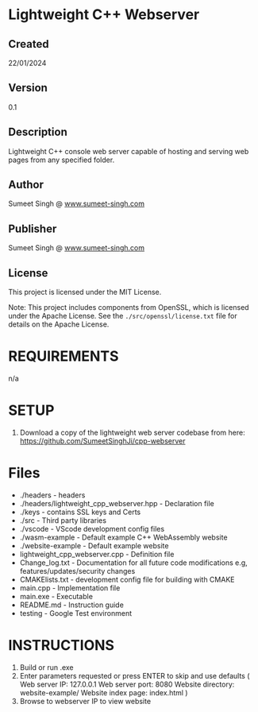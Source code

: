 # Lightweight C++ Webserver

## Created
22/01/2024

## Version
0.1

## Description
Lightweight C++ console web server capable of hosting and serving web pages from any specified folder.

## Author
Sumeet Singh @ www.sumeet-singh.com

## Publisher
Sumeet Singh @ www.sumeet-singh.com 

## License
This project is licensed under the MIT License.

Note: This project includes components from OpenSSL, which is licensed under the Apache License.
See the `./src/openssl/license.txt` file for details on the Apache License.


# REQUIREMENTS

n/a


# SETUP

1. Download a copy of the lightweight web server codebase from here: https://github.com/SumeetSinghJi/cpp-webserver


# Files

* ./headers - headers
* ./headers/lightweight_cpp_webserver.hpp - Declaration file
* ./keys - contains SSL keys and Certs
* ./src - Third party libraries
* ./vscode - VScode development config files
* ./wasm-example - Default example C++ WebAssembly website
* ./website-example - Default example website
* lightweight_cpp_webserver.cpp - Definition file
* Change_log.txt - Documentation for all future code modifications e.g, features/updates/security changes
* CMAKElists.txt - development config file for building with CMAKE
* main.cpp - Implementation file
* main.exe - Executable
* README.md - Instruction guide
* testing - Google Test environment


# INSTRUCTIONS

1. Build or run .exe
2. Enter parameters requested or press ENTER to skip and use defaults (
    Web server IP: 127.0.0.1
    Web server port: 8080
    Website directory: website-example/
    Website index page: index.html
)
3. Browse to webserver IP to view website